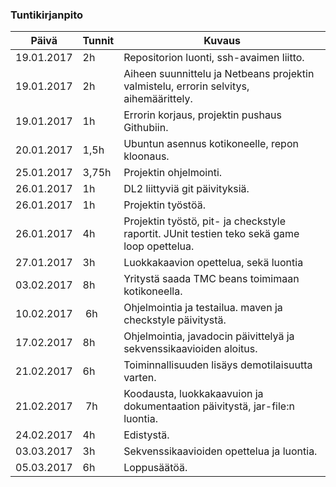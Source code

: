 ### Tuntikirjanpito
Päivä | Tunnit | Kuvaus
--------------- | ----- | ------
19.01.2017 | 2h | Repositorion luonti, ssh-avaimen liitto.
19.01.2017 | 2h | Aiheen suunnittelu ja Netbeans projektin valmistelu, errorin selvitys, aihemäärittely.
19.01.2017 | 1h | Errorin korjaus, projektin pushaus Githubiin.
20.01.2017 | 1,5h | Ubuntun asennus kotikoneelle, repon kloonaus.
25.01.2017 | 3,75h| Projektin ohjelmointi.
26.01.2017 | 1h | DL2 liittyviä git päivityksiä.
26.01.2017 | 1h | Projektin työstöä.
26.01.2017 | 4h | Projektin työstö, pit- ja checkstyle raportit. JUnit testien teko sekä game loop opettelua.
27.01.2017 | 3h | Luokkakaavion opettelua, sekä luontia
03.02.2017 | 8h | Yritystä saada TMC beans toimimaan kotikoneella.
10.02.2017 | 6h | Ohjelmointia ja testailua. maven ja checkstyle päivitystä.
17.02.2017 | 8h | Ohjelmointia, javadocin päivittelyä ja sekvenssikaavioiden aloitus.
21.02.2017 | 6h | Toiminnallisuuden lisäys demotilaisuutta varten.
21.02.2017 | 7h | Koodausta, luokkakaavuion ja dokumentaation päivitystä, jar-file:n luontia.
24.02.2017 | 4h | Edistystä.
03.03.2017 | 3h | Sekvenssikaavioiden opettelua ja luontia.
05.03.2017 | 6h | Loppusäätöä.
